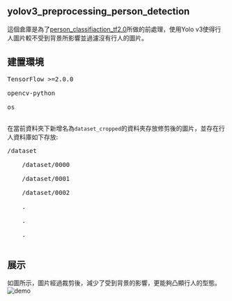 ## yolov3_preprocessing_person_detection
這個倉庫是為了[person_classifiaction_tf2.0](https://github.com/simon831110/person_classifiaction_tf2.0)所做的前處理，使用Yolo v3使得行人圖片較不受到背景所影響並過濾沒有行人的圖片。

## 建置環境
<pre>
TensorFlow >=2.0.0<br/>
opencv-python<br/>
os<br/>
</pre>

在當前資料夾下新增名為`dataset_cropped`的資料夾存放修剪後的圖片，並存在行人資料庫如下存放:
<pre>
/dataset<br />
    /dataset/0000<br />
    /dataset/0001<br />
    /dataset/0002<br />
    .<br />
    .<br />
    .<br />
</pre>
## 展示
如圖所示，圖片經過裁剪後，減少了受到背景的影響，更能夠凸顯行人的型態。<br/>
![demo](https://github.com/simon831110/yolov3_preprocessing_person_detection/blob/main/data/cropped_and_uncropped.jpeg)
